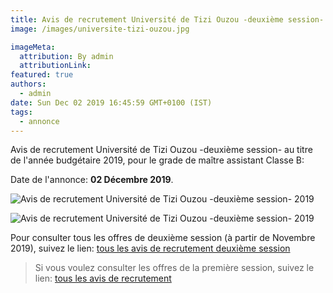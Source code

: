 ```yaml
---
title: Avis de recrutement Université de Tizi Ouzou -deuxième session-
image: /images/universite-tizi-ouzou.jpg

imageMeta:
  attribution: By admin
  attributionLink:
featured: true
authors:
  - admin
date: Sun Dec 02 2019 16:45:59 GMT+0100 (IST)
tags:
  - annonce
---
```

Avis de recrutement Université de Tizi Ouzou  -deuxième session- au titre de l'année budgétaire 2019, pour le grade de maître assistant Classe B:

Date de l'annonce: **02 Décembre 2019**.

![Avis de recrutement Université de Tizi Ouzou -deuxième session- 2019](/images/avis-de-recr-universite-tizi-ouzou-deuxieme-session.jpg)

![Avis de recrutement Université de Tizi Ouzou  -deuxième session- 2019](/images/avis-de-recr-universite-tizi-ouzou-deuxieme-session-2.jpg)

Pour consulter tous les offres de deuxième session (à partir de Novembre 2019), suivez le lien: [tous les avis de recrutement deuxième session](/tous-les-avis-de-recrutement-mitre-assistant-classe-b-au-titre-de-l-annee-2019-deuxieme-session/)

>Si vous voulez consulter les offres de la première session, suivez le lien: [tous les avis de recrutement](/tous_les_avis_de_recrutement_annee_budgetaire_2019/)
